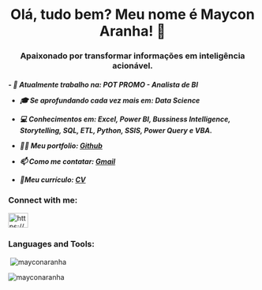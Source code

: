 <h1 align="center">Olá, tudo bem? Meu nome é Maycon Aranha! 👋</h1>
<h3 align="center">Apaixonado por transformar informações em inteligência acionável.</h3>

<h5>- 🔭 Atualmente trabalho na: POT PROMO - Analista de BI 

- 🎓 Se aprofundando cada vez mais em: Data Science

- 💻 Conhecimentos em: Excel, Power BI, Bussiness Intelligence, Storytelling, SQL, ETL, Python, SSIS, Power Query e VBA.

- 👨‍💻 Meu portfolio: <a href="https://github.com/mayconaranha">Github</a>

- 📫 Como me contatar: <a href="maicodob@gmail.com">Gmail</a>

- 📄Meu currículo: <a href="[maicodob@gmail.com](https://drive.google.com/file/d/1rH0kw-7MNyCv_HcI9WSDEondpg74Ethp/view)">CV</a>


<h3 align="left">Connect with me:</h3>
<p align="left">
<a href="https://www.linkedin.com/in/maycon-henrique-aranha-da-silva-319b87193/" target="blank"><img align="center" src="https://raw.githubusercontent.com/rahuldkjain/github-profile-readme-generator/master/src/images/icons/Social/linked-in-alt.svg" alt="https://www.linkedin.com/in/maycon-aranha-319b87193/" height="30" width="40" /></a>
</p>

<h3 align="left">Languages and Tools:</h3>


<p>&nbsp;<img align="center" src="https://github-readme-stats.vercel.app/api?username=mayconaranha&show_icons=true&locale=en" alt="mayconaranha" /></p>

<p><img align="center" src="https://github-readme-streak-stats.herokuapp.com/?user=mayconaranha&" alt="mayconaranha" /></p>

